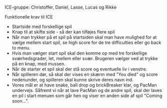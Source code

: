 ICE-gruppe: Christoffer, Daniel, Lasse, Lucas og Rikke

Funktionelle krav til ICE
- Startside med forskellige spil
- Knap til at skifte side - så der kan tilføjes flere spil
- Når man trykker på et spil på startsiden skal man have mulighed for at vælge mellem start spil, se high score for de tre difficulties eller go back to menu.
- Hvis man vælger start spil skal den komme op med tre forskellige sværhedsgrader, let, mellem eller svær.
Brugeren vælger ved at trykke på en knap, med mussen.
- Når de starter et spil skal der stå score og eventuelle liv i venstre.
- Når spilleren dør, så skal der vises en skærm med "You died" og score nedenunder, og spilleren skal kunne skrive deres navn ind.
- Vores mål er at have snake, ball drop og brickBreaker klar, og PacMan undervejs.
Såfremt vi når at lave PacMan og de andre spil, skal der laves en pil i start menuen som går hen
 og viser en anden side af spil "Coming soon...".
